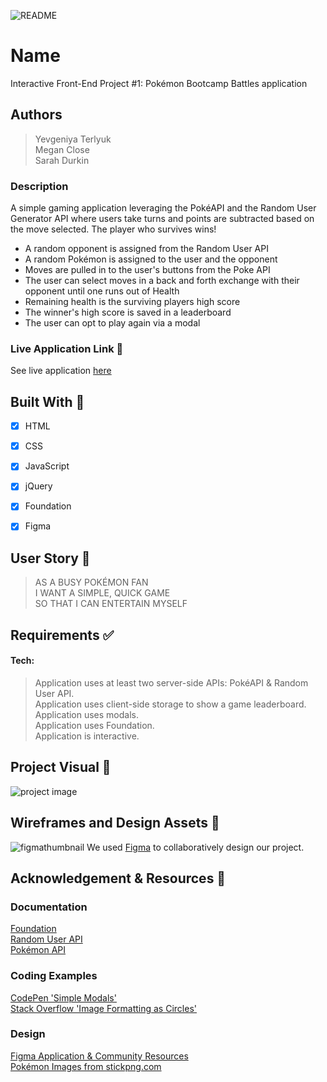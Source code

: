![README](https://user-images.githubusercontent.com/77648727/111011992-2a959300-8350-11eb-82a8-9f3affb072fb.png)

# Name 
Interactive Front-End Project #1: Pokémon Bootcamp Battles application

## Authors
> Yevgeniya Terlyuk           
> Megan Close      
> Sarah Durkin    

### Description
A simple gaming application leveraging the PokéAPI and the Random User Generator API where users take turns and points are subtracted based on the move selected. The player who survives wins!

- A random opponent is assigned from the Random User API
- A random Pokémon is assigned to the user and the opponent
- Moves are pulled in to the user's buttons from the Poke API
- The user can select moves in a back and forth exchange with their opponent until one runs out of Health
- Remaining health is the surviving players high score
- The winner's high score is saved in a leaderboard
- The user can opt to play again via a modal


### Live Application Link :eyes:
See live application [here](http://meganclo.github.io/Pokemon-Bootcamp-Battle)


## Built With :toolbox: 
- [x] HTML
- [x] CSS
- [x] JavaScript
- [x] jQuery
- [x] Foundation
- [x] Figma


## User Story 📖
> AS A BUSY POKÉMON FAN    
> I WANT A SIMPLE, QUICK GAME       
> SO THAT I CAN ENTERTAIN MYSELF  

## Requirements ✅
#### Tech:
> Application uses at least two server-side APIs: PokéAPI & Random User API.        
> Application uses client-side storage to show a game leaderboard.       
> Application uses modals.      
> Application uses Foundation.       
> Application is interactive.      
 
## Project Visual :metal:
![project image](https://i.imgur.com/fGPIrnD.png) 


## Wireframes and Design Assets 🎨
![figmathumbnail](https://i.imgur.com/QlIs6Yd.pnghttps://i.imgur.com/QlIs6Yd.png)
We used [Figma](https://www.figma.com/file/fZvBe19Q391esqf7GfZAE0/Bootcamp-Project?node-id=0%3A1) to collaboratively design our project.
  

## Acknowledgement & Resources 🤝

### Documentation
[Foundation](https://get.foundation/frameworks-docs.html)        
[Random User API](https://rapidapi.com/Alejandro99aru/api/random-user)        
[Pokémon API](https://pokeapi.co/docs/v2)        

### Coding Examples
[CodePen 'Simple Modals'](https://codepen.io/reidark/pen/FEueH)        
[Stack Overflow 'Image Formatting as Circles'](https://stackoverflow.com/questions/37920332/force-image-tag-to-be-perfect-circle)        

### Design
[Figma Application & Community Resources](https://www.figma.com/)        
[Pokémon Images from stickpng.com](https://www.stickpng.com/img/games/pokemon/pikachu-pokemon)              
